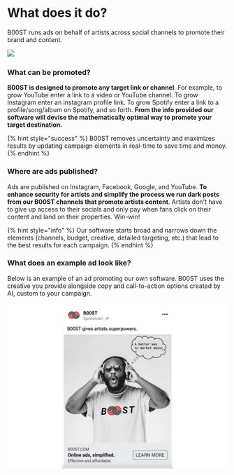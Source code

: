 # What does it do?

B00ST runs ads on behalf of artists across social channels to promote their brand and content.

![](../../.gitbook/assets/undraw\_how-it-works-B00ST-FAQ.png)

### What can be promoted?

**B00ST is designed to promote any target link or channel**. For example, to grow YouTube enter a link to a video or YouTube channel. To grow Instagram enter an instagram profile link. To grow Spotify enter a link to a profile/song/album on Spotify, and so forth. **From the info provided our software will devise the mathematically optimal way to promote your target destination.**

{% hint style="success" %}
B00ST removes uncertainty and maximizes results by updating campaign elements in real-time to save time and money.
{% endhint %}

### Where are ads published?

Ads are published on Instagram, Facebook, Google, and YouTube. **To enhance security for artists and simplify the process we run dark posts from our B00ST channels that promote artists content**. Artists don't have to give up access to their socials and only pay when fans click on their content and land on their properties. Win-win!

{% hint style="info" %}
Our software starts broad and narrows down the elements (channels, budget, creative, detailed targeting, etc.) that lead to the best results for each campaign.
{% endhint %}

### What does an example ad look like?

Below is an example of an ad promoting our own software. B00ST uses the creative you provide alongside copy and call-to-action options created by AI, custom to your campaign.

![](../../.gitbook/assets/ad-mock.png)

##
